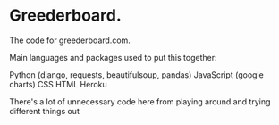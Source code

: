 # Greederboard.

The code for greederboard.com.

Main languages and packages used to put this together:

Python (django, requests, beautifulsoup, pandas)
JavaScript (google charts)
CSS
HTML
Heroku

There's a lot of unnecessary code here from playing around and trying different things out
